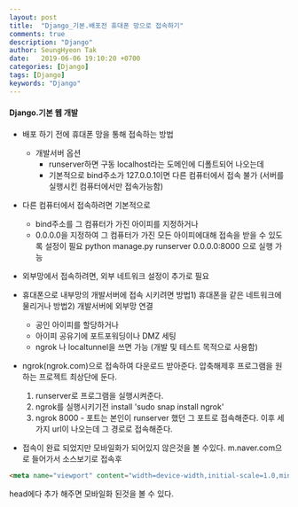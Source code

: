 ```yaml
---
layout: post
title:  "Django_기본.배포전 휴대폰 망으로 접속하기"
comments: true
description: "Django"
author: SeungHyeon Tak
date:   2019-06-06 19:10:20 +0700
categories: [Django]
tags: [Django]
keywords: "Django"
---
```

#### Django.기본 웹 개발

* 배포 하기 전에 휴대폰 망을 통해 접속하는 방법
  * 개발서버 옵션
    * runserver하면 구동 localhost라는 도메인에 디폴트되어 나오는데
    * 기본적으로 bind주소가 127.0.0.1이면 다른 컴퓨터에서 접속 불가
      (서버를 실행시킨 컴퓨터에서만 접속가능함)

* 다른 컴퓨터에서 접속하려면 기본적으로 
  * bind주소를 그 컴퓨터가 가진 아이피를 지정하거나
  * 0.0.0.0을 지정하여 그 컴퓨터가 가진 모든 아이피에대해 접속을 받을 수 있도록 설정이 필요
   python manage.py runserver 0.0.0.0:8000 으로 실행 가능

* 외부망에서 접속하려면, 외부 네트워크 설정이 추가로 필요

* 휴대폰으로 내부망의 개발서버에 접속 시키려면
  방법1) 휴대폰을 같은 네트워크에 물리거나
  방법2) 개발서버에 외부망 연결
  * 공인 아이피를 할당하거나
  * 아이피 공유기에 포트포워딩이나 DMZ 세팅
  * ngrok 나 localtunnel을 쓰면 가능 (개발 및 테스트 목적으로 사용함)

* ngrok(ngrok.com)으로 접속하여 다운로드 받아준다.
  압축해제후 프로그램을 원하는 프로젝트 최상단에 둔다.
  1. runserver로 프로그램을 실행시켜준다.
  2. ngrok를 실행시키기전 install 'sudo snap install ngrok'
  3. ngrok 8000 - 포트는 본인이 runserver 했던 그 포트로 접속해준다.
      이후 세가지 url이 나오는데 그 경로로 접속해준다.

* 접속이 완료 되었지만 모바일화가 되어있지 않은것을 볼 수있다.
m.naver.com으로 들어가서 소스보기로 접속후 

```html
<meta name="viewport" content="width=device-width,initial-scale=1.0,minimum-scale=1.0,maximum-scale=1.0,user-scalable=no">
```

head에다 추가 해주면 모바일화 된것을 볼 수 있다.

